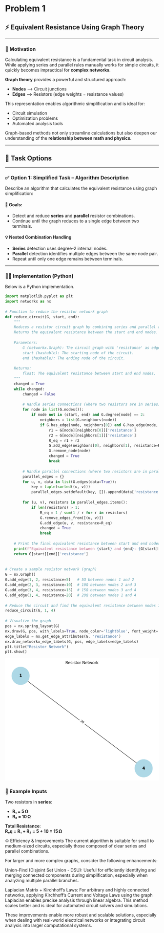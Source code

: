 # Problem 1
## ⚡ Equivalent Resistance Using Graph Theory

---

### 🎯 Motivation

Calculating equivalent resistance is a fundamental task in circuit analysis. While applying series and parallel rules manually works for simple circuits, it quickly becomes impractical for **complex networks**.

**Graph theory** provides a powerful and structured approach:

- **Nodes** ⟶ Circuit junctions  
- **Edges** ⟶ Resistors (edge weights = resistance values)

This representation enables algorithmic simplification and is ideal for:
- Circuit simulation
- Optimization problems
- Automated analysis tools

Graph-based methods not only streamline calculations but also deepen our understanding of the **relationship between math and physics**.

---

## 🧠 Task Options

---

### ✅ Option 1: Simplified Task – Algorithm Description

Describe an algorithm that calculates the equivalent resistance using graph simplification:

#### 📌 Goals:
- Detect and reduce **series** and **parallel** resistor combinations.
- Continue until the graph reduces to a single edge between two terminals.


#### 💡 Nested Combination Handling

- **Series** detection uses degree-2 internal nodes.
- **Parallel** detection identifies multiple edges between the same node pair.
- Repeat until only one edge remains between terminals.

---

### 🧑‍💻 Implementation (Python)

Below is a Python implementation.
```python
import matplotlib.pyplot as plt
import networkx as nx

# Function to reduce the resistor network graph
def reduce_circuit(G, start, end):
    """
    Reduces a resistor circuit graph by combining series and parallel resistors.
    Returns the equivalent resistance between the start and end nodes.
    
    Parameters:
        G (networkx.Graph): The circuit graph with 'resistance' as edge attribute.
        start (hashable): The starting node of the circuit.
        end (hashable): The ending node of the circuit.
    
    Returns:
        float: The equivalent resistance between start and end nodes.
    """
    changed = True
    while changed:
        changed = False

        # Handle series connections (where two resistors are in series)
        for node in list(G.nodes()):
            if node not in (start, end) and G.degree[node] == 2:
                neighbors = list(G.neighbors(node))
                if G.has_edge(node, neighbors[0]) and G.has_edge(node, neighbors[1]):
                    r1 = G[node][neighbors[0]]['resistance']
                    r2 = G[node][neighbors[1]]['resistance']
                    R_eq = r1 + r2
                    G.add_edge(neighbors[0], neighbors[1], resistance=R_eq)
                    G.remove_node(node)
                    changed = True
                    break

        # Handle parallel connections (where two resistors are in parallel)
        parallel_edges = {}
        for u, v, data in list(G.edges(data=True)):
            key = tuple(sorted((u, v)))
            parallel_edges.setdefault(key, []).append(data['resistance'])

        for (u, v), resistors in parallel_edges.items():
            if len(resistors) > 1:
                R_eq = 1 / sum(1 / r for r in resistors)
                G.remove_edges_from([(u, v)])
                G.add_edge(u, v, resistance=R_eq)
                changed = True
                break

    # Print the final equivalent resistance between start and end nodes
    print(f"Equivalent resistance between {start} and {end}: {G[start][end]['resistance']} Ω")
    return G[start][end]['resistance']


# Create a sample resistor network (graph)
G = nx.Graph()
G.add_edge(1, 2, resistance=5)   # 5Ω between nodes 1 and 2
G.add_edge(2, 3, resistance=10)  # 10Ω between nodes 2 and 3
G.add_edge(3, 4, resistance=15)  # 15Ω between nodes 3 and 4
G.add_edge(1, 4, resistance=20)  # 20Ω between nodes 1 and 4

# Reduce the circuit and find the equivalent resistance between nodes 1 and 4
reduce_circuit(G, 1, 4)

# Visualize the graph
pos = nx.spring_layout(G)
nx.draw(G, pos, with_labels=True, node_color='lightblue', font_weight='bold', node_size=3000)
edge_labels = nx.get_edge_attributes(G, 'resistance')
nx.draw_networkx_edge_labels(G, pos, edge_labels=edge_labels)
plt.title("Resistor Network")
plt.show()
```
![alt text](image.png)

### 🧪 Example Inputs

Two resistors in **series**:

- **R₁ = 5 Ω**  
- **R₂ = 10 Ω**

**Total Resistance**:  
**Rₑq = R₁ + R₂ = 5 + 10 = 15 Ω**

⚙️ Efficiency & Improvements
The current algorithm is suitable for small to medium-sized circuits, especially those composed of clear series and parallel combinations.

For larger and more complex graphs, consider the following enhancements:

Union-Find (Disjoint Set Union - DSU):
Useful for efficiently identifying and merging connected components during simplification, especially when analyzing multiple parallel branches.

Laplacian Matrix + Kirchhoff’s Laws:
For arbitrary and highly connected networks, applying Kirchhoff’s Current and Voltage Laws using the graph Laplacian enables precise analysis through linear algebra. This method scales better and is ideal for automated circuit solvers and simulations.

These improvements enable more robust and scalable solutions, especially when dealing with real-world electrical networks or integrating circuit analysis into larger computational systems.
